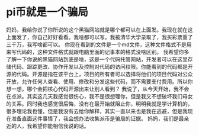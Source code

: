 # pi币就是一个骗局
妈妈，我给你说了你所说的这个黑猫网站就是哪个都可以在上面发。我现在就在这上面发了，你自己好好看看。我啥都可以写。我被清华大学录取了，我买彩票重了三千万，我写啥都可以。
你现在看到的文件是一个md文件，这种文件格式不是用来写代码的，这种文件格式就跟电脑里面的记事本的格式没啥区别。
我希望你多了解一下你说的黑猫网站到底是啥，这是一个代码托管网站，开发者可以在这里存储代码、跟踪更改、协作开发以及控制对代码的访问权限。你能看到的代码都是开源的代码。开源是指在该平台上，项目的所有者可以选择将他们的项目代码对公众开放，允许任何人查看、使用、修改和分发这些代码，而不需要支付费用。所以你想一想，哪个会把核心代码开源出来让别人看到？
我说了，从今天开始，我不会在点派。其实这几天我感觉很伤心，我不是很想理你，但是我又不想破坏我们母女的关系。同时我也感觉很后悔，没有在最开始就阻止你，明明我就是学计算机的，很多理论我也懂，但是我没有去给你解释，其实一直以来也是我在逃避，但是我现在准备直面这件事情了，我会想办法收集派币是骗局的证据。
妈妈，我们是最亲近的人，我希望你能相信我说的话。
